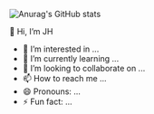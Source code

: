 
![Anurag's GitHub stats](https://github-readme-stats.vercel.app/api?username=yjh961010&show_icons=true&theme=radical)

👋 Hi, I’m JH
- 👀 I’m interested in ...
- 🌱 I’m currently learning ...
- 💞️ I’m looking to collaborate on ...
- 📫 How to reach me ...
- 😄 Pronouns: ...
- ⚡ Fun fact: ...
